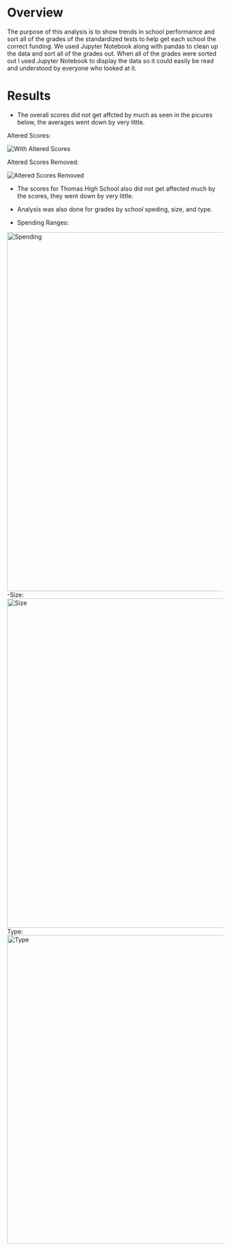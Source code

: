 # Overview

The purpose of this analysis is to show trends in school performance and sort all of the grades of the standardized tests to help get each school the correct funding. We used Jupyter Notebook along with pandas to clean up the data and sort all of the grades out. When all of the grades were sorted out I used Jupyter Notebook to display the data so it could easily be read and understood by everyone who looked at it. 

# Results

- The overall scores did not get affcted by much as seen in the picures below, the averages went down by very little.

Altered Scores:

![With Altered Scores](https://user-images.githubusercontent.com/94948877/150743054-ee249c9f-1971-4d85-93fe-0dbac518ea90.png)

Altered Scores Removed:

![Altered Scores Removed](https://user-images.githubusercontent.com/94948877/150743077-6a9f9dad-47dc-4d19-8c7e-408db3e41279.png)

- The scores for Thomas High School also did not get affected much by the scores, they went down by very little. 
- Analysis was also done for grades by school speding, size, and type. 


- Spending Ranges:

<img width="837" alt="Spending" src="https://user-images.githubusercontent.com/94948877/150744738-9dee2926-f6b4-440f-8d65-4ba14de0be27.png">
-Size: 

<img width="768" alt="Size" src="https://user-images.githubusercontent.com/94948877/150744793-3419e60d-c74a-4ee0-963c-15e48c754394.png">
Type:  

<img width="720" alt="Type" src="https://user-images.githubusercontent.com/94948877/150744827-0930ef6b-3ea0-4502-a6d1-7db709b894b3.png">
